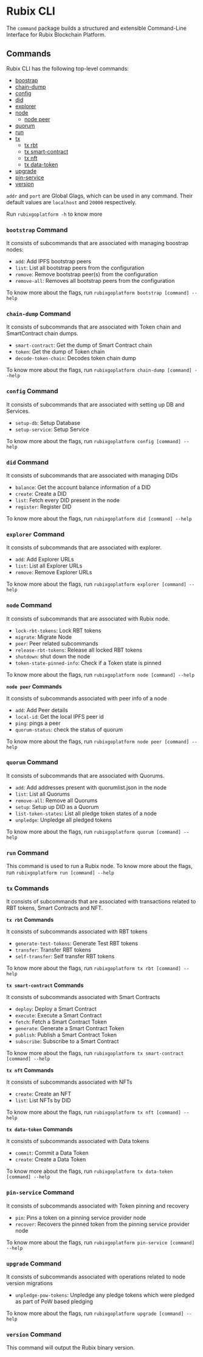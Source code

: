 # Rubix CLI

The `command` package builds a structured and extensible Command-Line Interface for Rubix Blockchain Platform.

## Commands

Rubix CLI has the following top-level commands:

- [boostrap](#bootstrap-command)
- [chain-dump](#chain-dump-command)
- [config](#config-command)
- [did](#did-command)
- [explorer](#explorer-command)
- [node](#node-command)
  - [node peer](#node-peer)
- [quorum](#quorum-command)
- [run](#run-command)
- [tx](#tx-commands)
  - [tx rbt](#tx-rbt)
  - [tx smart-contract](#tx-smart-contract)
  - [tx nft](#tx-nft)
  - [tx data-token](#tx-data-token)
- [upgrade](#upgrade-command)
- [pin-service](#pin-service-command)
- [version](#version-command)

`addr` and `port` are Global Glags, which can be used in any command. Their default values are `localhost` and `20000` respectively.

Run `rubixgoplatform -h` to know more

### `bootstrap` Command

It consists of subcommands that are associated with managing boostrap nodes:

- `add`: Add IPFS bootstrap peers
- `list`: List all bootstrap peers from the configuration
- `remove`: Remove bootstrap peer(s) from the configuration
- `remove-all`: Removes all bootstrap peers from the configuration

To know more about the flags, run `rubixgoplatform bootstrap [command] --help`

### `chain-dump` Command

It consists of subcommands that are associated with Token chain and SmartContract chain dumps. 

- `smart-contract`: Get the dump of Smart Contract chain
- `token`: Get the dump of Token chain
- `decode-token-chain`: Decodes token chain dump

To know more about the flags, run `rubixgoplatform chain-dump [command] --help`

### `config` Command

It consists of subcommands that are associated with setting up DB and Services. 

- `setup-db`: Setup Database
- `setup-service`: Setup Service

To know more about the flags, run `rubixgoplatform config [command] --help`

### `did` Command

It consists of subcommands that are associated with managing DIDs 

- `balance`: Get the account balance information of a DID
- `create`: Create a DID
- `list`: Fetch every DID present in the node
- `register`: Register DID

To know more about the flags, run `rubixgoplatform did [command] --help`

### `explorer` Command

It consists of subcommands that are associated with explorer. 

- `add`: Add Explorer URLs
- `list`: List all Explorer URLs
- `remove`: Remove Explorer URLs

To know more about the flags, run `rubixgoplatform explorer [command] --help`

### `node` Command

It consists of subcommands that are associated with Rubix node. 

- `lock-rbt-tokens`: Lock RBT tokens
- `migrate`: Migrate Node
- `peer`: Peer related subcommands
- `release-rbt-tokens`: Release all locked RBT tokens
- `shutdown`: shut down the node
- `token-state-pinned-info`: Check if a Token state is pinned

To know more about the flags, run `rubixgoplatform node [command] --help`

<a name="node-peer"></a>**`node peer` Commands**

It consists of subcommands associated with peer info of a node

- `add`: Add Peer details
- `local-id`: Get the local IPFS peer id
- `ping`: pings a peer
- `quorum-status`: check the status of quorum

To know more about the flags, run `rubixgoplatform node peer [command] --help`

### `quorum` Command

It consists of subcommands that are associated with Quorums. 

- `add`: Add addresses present with quorumlist.json in the node
- `list`: List all Quorums
- `remove-all`: Remove all Quorums
- `setup`: Setup up DID as a Quorum
- `list-token-states`: List all pledge token states of a node
- `unpledge`: Unpledge all pledged tokens

To know more about the flags, run `rubixgoplatform quorum [command] --help`

### `run` Command

This command is used to run a Rubix node. To know more about the flags, run `rubixgoplatform run [command] --help`

### `tx` Commands

It consists of subcommands that are associated with transactions related to RBT tokens, Smart Contracts and NFT.

<a name="tx-rbt"></a>**`tx rbt` Commands**

It consists of subcommands associated with RBT tokens

- `generate-test-tokens`: Generate Test RBT tokens
- `transfer`: Transfer RBT tokens
- `self-transfer`: Self transfer RBT tokens

To know more about the flags, run `rubixgoplatform tx rbt [command] --help`

<a name="tx-smart-contract"></a>**`tx smart-contract` Commands**

It consists of subcommands associated with Smart Contracts

- `deploy`: Deploy a Smart Contract
- `execute`: Execute a Smart Contract
- `fetch`: Fetch a Smart Contract Token
- `generate`: Generate a Smart Contract Token
- `publish`: Publish a Smart Contract Token
- `subscribe`: Subscribe to a Smart Contract

To know more about the flags, run `rubixgoplatform tx smart-contract [command] --help`

<a name="tx-nft"></a>**`tx nft` Commands**

It consists of subcommands associated with NFTs

- `create`: Create an NFT
- `list`: List NFTs by DID

To know more about the flags, run `rubixgoplatform tx nft [command] --help`

<a name="tx-data-token"></a> **`tx data-token` Commands**

It consists of subcommands associated with Data tokens

- `commit`: Commit a Data Token
- `create`: Create a Data Token

To know more about the flags, run `rubixgoplatform tx data-token [command] --help`

### `pin-service` Command

It consists of subcommands associated with Token pinning and recovery

- `pin`: Pins a token on a pinning service provider node
- `recover`: Recovers the pinned token from the pinning service provider node

To know more about the flags, run `rubixgoplatform pin-service [command] --help`

### `upgrade` Command

It consists of subcommands associated with operations related to node version migrations

- `unpledge-pow-tokens`: Unpledge any pledge tokens which were pledged as part of PoW based pledging

To know more about the flags, run `rubixgoplatform upgrade [command] --help`

### `version` Command

This command will output the Rubix binary version.

